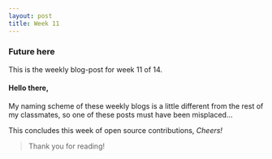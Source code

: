 ```yaml
---
layout: post
title: Week 11
---
```


### Future here 

This is the weekly blog-post for week 11 of 14.

#### Hello there,

My naming scheme of these weekly blogs is a little different from the rest of my classmates, so one of these posts must have been misplaced...

This concludes this week of open source contributions,
*Cheers!*

> Thank you for reading!
